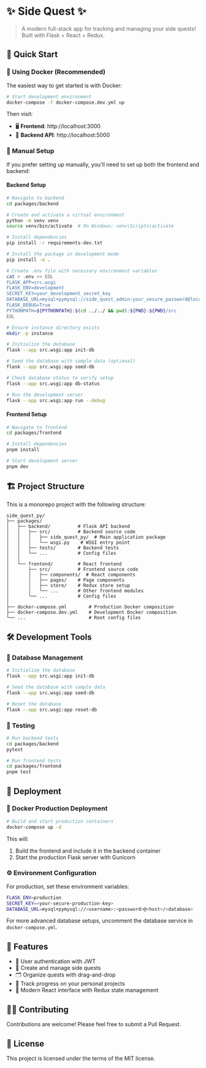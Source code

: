 # ✨ Side Quest ✨

> A modern full-stack app for tracking and managing your side quests! Built with Flask + React + Redux.

## 🚀 Quick Start

### 🐳 Using Docker (Recommended)

The easiest way to get started is with Docker:

```bash
# Start development environment
docker-compose -f docker-compose.dev.yml up
```

Then visit:

- 🖥️ **Frontend**: http://localhost:3000
- 🔧 **Backend API**: http://localhost:5000

### 🧰 Manual Setup

If you prefer setting up manually, you'll need to set up both the frontend and backend:

#### Backend Setup

```bash
# Navigate to backend
cd packages/backend

# Create and activate a virtual environment
python -m venv venv
source venv/bin/activate  # On Windows: venv\Scripts\activate

# Install dependencies
pip install -r requirements-dev.txt

# Install the package in development mode
pip install -e .

# Create .env file with necessary environment variables
cat > .env << EOL
FLASK_APP=src.wsgi
FLASK_ENV=development
SECRET_KEY=your_development_secret_key
DATABASE_URL=mysql+pymysql://side_quest_admin:your_secure_password@localhost/side_quest_dev
FLASK_DEBUG=True
PYTHONPATH=${PYTHONPATH}:$(cd ../../ && pwd):${PWD}:${PWD}/src
EOL

# Ensure instance directory exists
mkdir -p instance

# Initialize the database
flask --app src.wsgi:app init-db

# Seed the database with sample data (optional)
flask --app src.wsgi:app seed-db

# Check database status to verify setup
flask --app src.wsgi:app db-status

# Run the development server
flask --app src.wsgi:app run --debug
```

#### Frontend Setup

```bash
# Navigate to frontend
cd packages/frontend

# Install dependencies
pnpm install

# Start development server
pnpm dev
```

## 🏗️ Project Structure

This is a monorepo project with the following structure:

```
side_quest_py/
├── packages/
│   ├── backend/          # Flask API backend
│   │   ├── src/          # Backend source code
│   │   │   ├── side_quest_py/  # Main application package
│   │   │   └── wsgi.py    # WSGI entry point
│   │   ├── tests/        # Backend tests
│   │   └── ...           # Config files
│   │
│   └── frontend/         # React frontend
│       ├── src/          # Frontend source code
│       │   ├── components/  # React components
│       │   ├── pages/    # Page components
│       │   ├── store/    # Redux store setup
│       │   └── ...       # Other frontend modules
│       └── ...           # Config files
│
├── docker-compose.yml        # Production Docker composition
├── docker-compose.dev.yml    # Development Docker composition
└── ...                       # Root config files
```

## 🛠️ Development Tools

### 🔄 Database Management

```bash
# Initialize the database
flask --app src.wsgi:app init-db

# Seed the database with sample data
flask --app src.wsgi:app seed-db

# Reset the database
flask --app src.wsgi:app reset-db
```

### 🧪 Testing

```bash
# Run backend tests
cd packages/backend
pytest

# Run frontend tests
cd packages/frontend
pnpm test
```

## 🚢 Deployment

### 🐳 Docker Production Deployment

```bash
# Build and start production containers
docker-compose up -d
```

This will:

1. Build the frontend and include it in the backend container
2. Start the production Flask server with Gunicorn

### ⚙️ Environment Configuration

For production, set these environment variables:

```bash
FLASK_ENV=production
SECRET_KEY=<your-secure-production-key>
DATABASE_URL=mysql+pymysql://<username>:<password>@<host>/<database>
```

For more advanced database setups, uncomment the database service in `docker-compose.yml`.

## 🌟 Features

- 🔐 User authentication with JWT
- 📝 Create and manage side quests
- 🗂️ Organize quests with drag-and-drop
- 🎯 Track progress on your personal projects
- 🎨 Modern React interface with Redux state management

## 👩‍💻 Contributing

Contributions are welcome! Please feel free to submit a Pull Request.

## 📜 License

This project is licensed under the terms of the MIT license.
